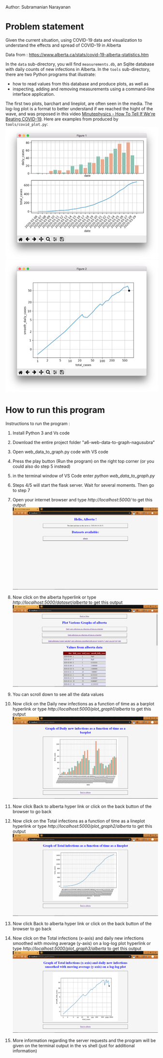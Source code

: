 

Author: Subramanian Narayanan
# Problem statement
Given the current situation, using COVID-19 data and visualization to understand the effects and spread of COVID-19 in Alberta

Data from : https://www.alberta.ca/stats/covid-19-alberta-statistics.htm

In the `data` sub-directory, you will find `measurements.db`, an Sqlite database with daily counts of new infections in Alberta. In the `tools` sub-directory, there are two Python programs that illustrate:
- how to read values from this database and produce plots, as well as
- inspecting, adding and removing measurements using a command-line interface application.

The first two plots, barchart and lineplot, are often seen in the media. The log-log plot is a format to better understand if we reached the hight of the wave, and was proposed in this video [Minutephysics - How To Tell If We're Beating COVID-19](https://www.youtube.com/watch?v=54XLXg4fYsc). Here are examples from produced by `tools/covid_plot.py`:
![](figure1.png)
![](figure2.png)



# How to run this program
Instructions to run the program : 
    
1. Install Python 3 and Vs code 

2. Download the entire project folder "a6-web-data-to-graph-nagusubra"

3. Open web_data_to_graph.py code with VS code

4. Press the play button (Run the program) on the right top corner (or you could also do step 5 instead)

5. in the terminal window of VS Code enter *python web_data_to_graph.py*

6. Steps 4/5 will start the flask server. Wait for several moments. Then go to step 7

7. Open your internet browser and type *http://localhost:5000/* to get this output
    ![Example screenshot](Screenshot1.png)

8. Now click on the alberta hyperlink or type *http://localhost:5000/dataset/alberta* to get this output 
    ![Example screenshot](Screenshot2.png)

9. You can scroll down to see all the data values 

10. Now click on the Daily new infections as a function of time as a barplot hyperlink or type *http://localhost:5000/plot_graph1/alberta* to get this output
    ![Example screenshot](Screenshot3.png)

11. Now click Back to alberta hyper link or click on the back button of the browser to go back 

12. Now click on the Total infections as a function of time as a lineplot hyperlink or type *http://localhost:5000/plot_graph2/alberta* to get this output
    ![Example screenshot](Screenshot4.png)

13. Now click Back to alberta hyper link or click on the back button of the browser to go back 

14. Now click on the Total infections (x-axis) and daily new infections smoothed with moving average (y-axis) on a log-log plot hyperlink or type *http://localhost:5000/plot_graph3/alberta* to get this output
    ![Example screenshot](Screenshot5.png)
    
15. More information regarding the server requests and the program will be given on the terminal output in the vs shell (just for additional information)
